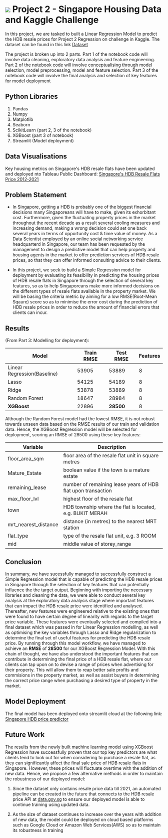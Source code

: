 #  ![](https://ga-dash.s3.amazonaws.com/production/assets/logo-9f88ae6c9c3871690e33280fcf557f33.png) Project 2 - Singapore Housing Data and Kaggle Challenge

In this project, we are tasked to built a Linear Regression Model to predict the HDB resale prices for Project 2 Regression on challenge in Kaggle. The dataset can be found in this link [Dataset](https://www.kaggle.com/competitions/dsi-sg-project-2-regression-challenge-hdb-price/data)

The project is broken up into 2 parts. Part 1 of the notebook code will involve data cleaning, exploratory data analysis and feature engineering. Part 2 of the notebook code will involve conceptualising through model selection, model preprocessing, model and feature selection. Part 3 of the notebook code will involve the final analysis and selection of key features for model deployment

## Python Libraries

1. Pandas
2. Numpy
3. Matplotlib
4. Seaborn
5. ScikitLearn (part 2, 3 of the notebook)
6. XGBoost (part 3 of notebook)
7. Streamlit (Model deployment)

## Data Visualisations

Key housing metrics on Singapore's HDB resale flats have been updated and deployed nto Tableau Public Dashboard: [Singapore's HDB Resale Flats Price 2012-2021](https://public.tableau.com/app/profile/kenneth.lim7576/viz/GAProject2Dashboard/HDBdashbaord#1)

## Problem Statement

- In Singapore, getting a HDB is probably one of the biggest financial decisions many Singaporeans will have to make, given its exhorbitant cost. Furthermore, given the fluctuating property prices in the market throughout the recent decade as a result several cooling measures and increasing demand, making a wrong decision could set one back several years in terms of opportunity cost & time value of money. As a Data Scientist employed by an online social networking service headquarterd in Singapore, our team has been requested by the management to design a predictive model that can help property and housing agents in the market to offer prediction services of HDB resale prices, so that they can offer informed consulting advice to their clients.

- In this project, we seek to build a Simple Regression model for deployment by evaluating its feasibility in predicting the housing prices of HDB resale flats in Singapore through the selection of several key features, so as to help Singaporeans make more informed decisions on the different types of resale flats available in the property market. We will be basing the criteria metric by aiming for a low RMSE(Root-Mean Sqaure) score so as to minimise the error cost during the prediction of HDB resale prices in order to reduce the amount of financial errors that clients can incur.

## Results

(From Part 3: Modelling for deployment):

| **Model** | **Train RMSE** | **Test RMSE** | **Features** |
| --- | ---| ---| ---|
| Linear Regression(Baseline) | 53905 | 53889 | 8 |
| Lasso | 54125 | 54189 | 8 |
| Ridge | 53878 | 53889 | 8 |
| Random Forest | 18647 | 28984 | 8 |
| **XGBoost** | 22896 | **28500** | 8 |

Although the Random Forest model had the lowest RMSE, it is not robust towards unseen data based on the RMSE results of our train and validation data. Hence, the XGBoost Regression model will be selected for deployment, scoring an RMSE of 28500 using these key features: 

| **Variable** | **Description** |
| -------- | -------- |
| floor_area_sqm | floor area of the resale flat unit in square metres |
| Mature_Estate | boolean value if the town is a mature estate |
| remaining_lease | number of remaining lease years of HDB flat upon transaction |
| max_floor_lvl | highest floor of the resale flat |
| town| HDB township where the flat is located, e.g. BUKIT MERAH |
| mrt_nearest_distance | distance (in metres) to the nearest MRT station |
| flat_type | type of the resale flat unit, e.g. 3 ROOM |
| mid | middle value of storey_range |

## Conclusion

In summary, we have sucessfully managed to successfully construct a Simple Regression model that is capable of predicting the HDB resale prices in Singapore through the selection of key features that can potentially influence the the target output. Beginning with importing the necessary libraries and cleaning the data, we were able to conduct several key analysis at the exploratory data analysis stage where important features that can impact the HDB resale price were identified and analysed. Thereafter, new features were engineered relative to the existing ones that were found to have certain degree of linearity with regards to the target price variable. These features were eventually selected and compiled into a final dataset which was passed in for Linear Regression modelling, as well as optimising the key variables through Lasso and Ridge regularization to determine the final set of useful features for predicting the HDB resale price. By running through this model workflow, we have managed to achieve an **RMSE** of **28500** for our XGBoost Regression Model. With this chain of thought, we have also understood the important features that can contribute in determining the final price of a HDB resale flat, where our clients can tap upon on to devise a range of prices when advertising for their property. This will allow them to reap better sale profits and commisions in the property market, as well as assist buyers in determining the correct price range when purchasing a desired type of property in the market.

## Model Deployment

The final model has been deployed onto streamlit cloud at the following link: [Singapore HDB price predictor](https://lzwk16-project-submissions-project-2codehdb-app-q54vdr.streamlit.app)

## Future Work

The results from the newly built machine learning model using XGBoost Regression have successfully proven that our top key predictors are what clients tend to look out for when considering to purchase a resale flat, as they can significantly affect the final sale price of HDB resale flats in Singapore. However, these prices will fluctuate overtime with the addition of new data. Hence, we propose a few alternative methods in order to maintain the robustness of our deployed model:

1. Since the dataset only contains resale price data till 2021, an automated pipeline can be created in the future that connects to the HDB resale price API at [data.gov.sg](https://data.gov.sg/dataset/resale-flat-prices) to ensure our deployed model is able to continue training using updated data.

2. As the size of dataset continues to increase over the years with addition of new data, the model could be deployed on cloud based platforms such as Google Cloud or Amazon Web Services(AWS) so as to maintain its robustness in training



